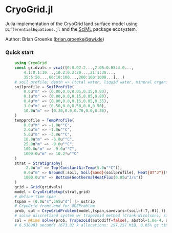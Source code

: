 # CryoGrid.jl

Julia implementation of the CryoGrid land surface model using `DifferentialEquations.jl` and the [SciML](https://github.com/SciML)
package ecosystem.

Author: Brian Groenke (brian.groenke@awi.de)

### Quick start

```julia
	using CryoGrid
	const gridvals = vcat([0:0.02:2...,2.05:0.05:4.0...,
		4.1:0.1:10...,10.2:0.2:20...,21:1:30...,
		35:5:50...,60:10:100...,200:100:1000...]...)
	# soil profile: depth => (total water, liquid water, mineral organic, porosity)
	soilprofile = SoilProfile(
		0.0u"m" => (0.80,0.0,0.05,0.15,0.80),
		0.1u"m" => (0.80,0.0,0.15,0.05,0.80),
		0.4u"m" => (0.80,0.0,0.15,0.05,0.55),
		3.0u"m" => (0.50,0.0,0.50,0.0,0.50),
		10.0u"m" => (0.30,0.0,0.70,0.0,0.30),
	)
	tempprofile = TempProfile(
		0.0u"m" => -1.0u"°C",
		2.0u"m" => -1.0u"°C",
		5.0u"m" => -3.0u"°C",
		10.0u"m" => -6.0u"°C",
		25.0u"m" => -9.0u"°C",
		100.0u"m" => -9.0u"°C",
		1000.0u"m" => 10.2*u"°C"
	)
	strat = Stratigraphy(
		-2.0u"m" => Top(ConstantAirTemp(5.0u"°C")),
		0.0u"m" => Ground(:soil, Soil{Sand}(soilprofile), Heat{UT"J"}(tempprofile)),
		1000.0u"m" => Bottom(GeothermalHeatFlux(0.05u"J/s"))
	)
	grid = Grid(gridvals)
	model = CryoGridSetup(strat,grid)
	# define time span
	tspan = [0.0u"s",365u"d"] |> ustrip
	# CryoGrid front-end for ODEProblem
	prob, out = CryoGridProblem(model,tspan,savevars=(soil=(:T,:θl),))
	# solve discretized system w/ trapezoid method (Crank-Nicolson); save at 24 hour intervals
	sol = @time solve(prob, Trapezoid(autodiff=false), abstol=1.0e-4, saveat=24*3600.0)
	# 6.516993 seconds (673.82 k allocations: 297.257 MiB, 0.65% gc time)
```
